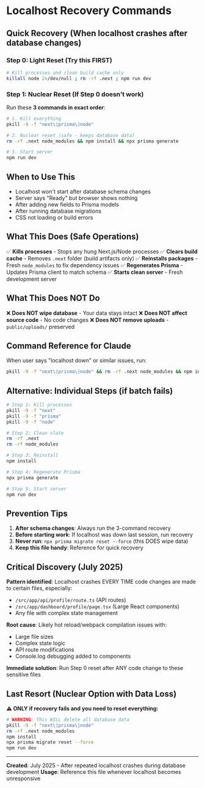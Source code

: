 # Localhost Recovery Commands

## Quick Recovery (When localhost crashes after database changes)

### Step 0: Light Reset (Try this FIRST)

```bash
# Kill processes and clean build cache only
killall node 2>/dev/null ; rm -rf .next ; npm run dev
```

### Step 1: Nuclear Reset (If Step 0 doesn't work)

Run these **3 commands in exact order**:

```bash
# 1. Kill everything
pkill -9 -f "next\|prisma\|node"

# 2. Nuclear reset (safe - keeps database data)
rm -rf .next node_modules && npm install && npx prisma generate

# 3. Start server
npm run dev
```

## When to Use This

- Localhost won't start after database schema changes
- Server says "Ready" but browser shows nothing
- After adding new fields to Prisma models
- After running database migrations
- CSS not loading or build errors

## What This Does (Safe Operations)

✅ **Kills processes** - Stops any hung Next.js/Node processes
✅ **Clears build cache** - Removes `.next` folder (build artifacts only)
✅ **Reinstalls packages** - Fresh `node_modules` to fix dependency issues
✅ **Regenerates Prisma** - Updates Prisma client to match schema
✅ **Starts clean server** - Fresh development server

## What This Does NOT Do

❌ **Does NOT wipe database** - Your data stays intact
❌ **Does NOT affect source code** - No code changes
❌ **Does NOT remove uploads** - `public/uploads/` preserved

## Command Reference for Claude

When user says "localhost down" or similar issues, run:

```bash
pkill -9 -f "next\|prisma\|node" && rm -rf .next node_modules && npm install && npx prisma generate && npm run dev
```

## Alternative: Individual Steps (if batch fails)

```bash
# Step 1: Kill processes
pkill -9 -f "next"
pkill -9 -f "prisma" 
pkill -9 -f "node"

# Step 2: Clean slate
rm -rf .next
rm -rf node_modules

# Step 3: Reinstall
npm install

# Step 4: Regenerate Prisma
npx prisma generate

# Step 5: Start server
npm run dev
```

## Prevention Tips

1. **After schema changes**: Always run the 3-command recovery
2. **Before starting work**: If localhost was down last session, run recovery
3. **Never run**: `npx prisma migrate reset --force` (this DOES wipe data)
4. **Keep this file handy**: Reference for quick recovery

## Critical Discovery (July 2025)

**Pattern identified**: Localhost crashes EVERY TIME code changes are made to certain files, especially:
- `/src/app/api/profile/route.ts` (API routes)
- `/src/app/dashboard/profile/page.tsx` (Large React components)
- Any file with complex state management

**Root cause**: Likely hot reload/webpack compilation issues with:
- Large file sizes
- Complex state logic
- API route modifications
- Console.log debugging added to components

**Immediate solution**: Run Step 0 reset after ANY code change to these sensitive files

## Last Resort (Nuclear Option with Data Loss)

**⚠️ ONLY if recovery fails and you need to reset everything:**

```bash
# WARNING: This WILL delete all database data
pkill -9 -f "next\|prisma\|node"
rm -rf .next node_modules
npm install
npx prisma migrate reset --force
npm run dev
```

---

**Created**: July 2025 - After repeated localhost crashes during database development
**Usage**: Reference this file whenever localhost becomes unresponsive